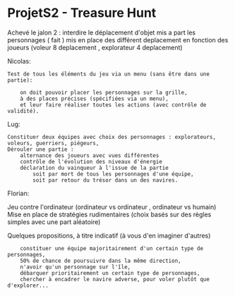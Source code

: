 # ProjetS2 - Treasure Hunt

Achevé le jalon 2 : interdire le déplacement d'objet mis a part les personnages         ( fait )
                    mis en place des différent deplacement en fonction des joueurs (voleur  8 deplacement , explorateur 4 deplacement)



Nicolas:

    Test de tous les éléments du jeu via un menu (sans être dans une partie):

        on doit pouvoir placer les personnages sur la grille,
        à des places précises (spécifiées via un menu),
        et leur faire réaliser toutes les actions (avec contrôle de validité).


Lug:

    Constituer deux équipes avec choix des personnages : explorateurs, voleurs, guerriers, piégeurs,
    Dérouler une partie :
        alternance des joueurs avec vues différentes
        contrôle de l'évolution des niveaux d'énergie
        déclaration du vainqueur à l'issue de la partie
            soit par mort de tous les personnages d'une équipe,
            soit par retour du trésor dans un des navires.


Florian:

Jeu contre l'ordinateur (ordinateur vs ordinateur , ordinateur vs humain)
        Mise en place de stratégies rudimentaires (choix basés sur des règles simples avec une part aléatoire)

Quelques propositions, à titre indicatif (à vous d'en imaginer d'autres)

        constituer une équipe majoritairement d'un certain type de personnages,
        50% de chance de poursuivre dans la même direction,
        n'avoir qu'un personnage sur l'île,
        débarquer prioritairement un certain type de personnages,
        chercher à encadrer le navire adverse, pour voler plutôt que d'explorer...

